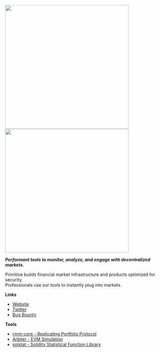 <img src="https://user-images.githubusercontent.com/38409137/214508378-0c496fdd-4ce4-4423-a059-8b0d28d563f9.png#gh-light-mode-only" width="400">
<img src="https://user-images.githubusercontent.com/38409137/214508202-218ec073-fee6-47c7-acb7-075e02991637.png#gh-dark-mode-only" width="400">


***Performant tools to monitor, analyze, and engage with decentralized markets.***


 Primitive builds financial market infrastructure and products optimized for security.<br/>
 Professionals use our tools to instantly plug into markets.
 
**Links**
 - [Website](https://primitive.xyz)
 - [Twitter](https://twitter.com/PrimitiveFi)
 - [Bug Bounty](https://immunefi.com/bounty/primitive/)
 
**Tools**
 - [rmm-core - Replicating Portfolio Protocol](https://github.com/primitivefinance/rmm-core)
 - [Arbiter - EVM Simulation](https://github.com/primitivefinance/arbiter)
 - [solstat - Solidity Statistical Function Library](https://github.com/primitivefinance/solstat)
